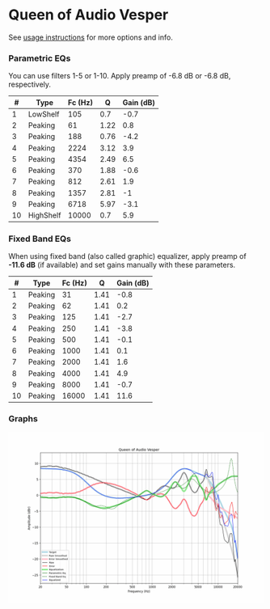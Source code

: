 # Queen of Audio Vesper
See [usage instructions](https://github.com/jaakkopasanen/AutoEq#usage) for more options and info.

### Parametric EQs
You can use filters 1-5 or 1-10. Apply preamp of -6.8 dB or -6.8 dB, respectively.

|   # | Type      |   Fc (Hz) |    Q |   Gain (dB) |
|-----|-----------|-----------|------|-------------|
|   1 | LowShelf  |       105 | 0.7  |        -0.7 |
|   2 | Peaking   |        61 | 1.22 |         0.8 |
|   3 | Peaking   |       188 | 0.76 |        -4.2 |
|   4 | Peaking   |      2224 | 3.12 |         3.9 |
|   5 | Peaking   |      4354 | 2.49 |         6.5 |
|   6 | Peaking   |       370 | 1.88 |        -0.6 |
|   7 | Peaking   |       812 | 2.61 |         1.9 |
|   8 | Peaking   |      1357 | 2.81 |        -1   |
|   9 | Peaking   |      6718 | 5.97 |        -3.1 |
|  10 | HighShelf |     10000 | 0.7  |         5.9 |

### Fixed Band EQs
When using fixed band (also called graphic) equalizer, apply preamp of **-11.6 dB** (if available) and set gains manually with these parameters.

|   # | Type    |   Fc (Hz) |    Q |   Gain (dB) |
|-----|---------|-----------|------|-------------|
|   1 | Peaking |        31 | 1.41 |        -0.8 |
|   2 | Peaking |        62 | 1.41 |         0.2 |
|   3 | Peaking |       125 | 1.41 |        -2.7 |
|   4 | Peaking |       250 | 1.41 |        -3.8 |
|   5 | Peaking |       500 | 1.41 |        -0.1 |
|   6 | Peaking |      1000 | 1.41 |         0.1 |
|   7 | Peaking |      2000 | 1.41 |         1.6 |
|   8 | Peaking |      4000 | 1.41 |         4.9 |
|   9 | Peaking |      8000 | 1.41 |        -0.7 |
|  10 | Peaking |     16000 | 1.41 |        11.6 |

### Graphs
![](./Queen%20of%20Audio%20Vesper.png)

